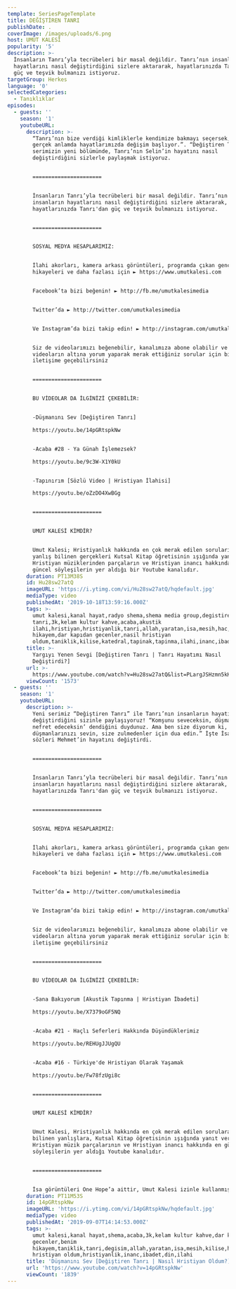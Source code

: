 ```yaml
---
template: SeriesPageTemplate
title: DEĞİŞTİREN TANRI
publishDate: .
coverImage: /images/uploads/6.png
host: UMUT KALESİ
popularity: '5'
description: >-
  İnsanların Tanrı’yla tecrübeleri bir masal değildir. Tanrı’nın insanların
  hayatlarını nasıl değiştirdiğini sizlere aktararak, hayatlarınızda Tanrı'dan
  güç ve teşvik bulmanızı istiyoruz.
targetGroup: Herkes
language: '0'
selectedCategories:
  - Tanıklıklar
episodes:
  - guests: ''
    season: '1'
    youtubeURL:
      description: >-
        “Tanrı’nın bize verdiği kimliklerle kendimize bakmayı seçersek, o zaman
        gerçek anlamda hayatlarımızda değişim başlıyor.”. “Değiştiren Tanrı”
        serimizin yeni bölümünde, Tanrı’nın Selin’in hayatını nasıl
        değiştirdiğini sizlerle paylaşmak istiyoruz.


        ======================


        İnsanların Tanrı’yla tecrübeleri bir masal değildir. Tanrı’nın
        insanların hayatlarını nasıl değiştirdiğini sizlere aktararak,
        hayatlarınızda Tanrı'dan güç ve teşvik bulmanızı istiyoruz.


        ======================


        SOSYAL MEDYA HESAPLARIMIZ: 


        İlahi akorları, kamera arkası görüntüleri, programda çıkan gençlerin
        hikayeleri ve daha fazlası için ► https://www.umutkalesi.com


        Facebook’ta bizi beğenin! ► http://fb.me/umutkalesimedia 


        Twitter’da ► http://twitter.com/umutkalesimedia 


        Ve Instagram’da bizi takip edin! ► http://instagram.com/umutkalesi 


        Siz de videolarımızı beğenebilir, kanalımıza abone olabilir ve
        videoların altına yorum yaparak merak ettiğiniz sorular için bizimle
        iletişime geçebilirsiniz


        ======================


        BU VİDEOLAR DA İLGİNİZİ ÇEKEBİLİR:


        -Düşmanını Sev [Değiştiren Tanrı]

        https://youtu.be/14pGRtspkNw


        -Acaba #28 - Ya Günah İşlemezsek?

        https://youtu.be/9c3W-X1Y0kU


        -Tapınırım [Sözlü Video | Hristiyan İlahisi]

        https://youtu.be/oZzDO4XwBGg


        ======================


        UMUT KALESİ KİMDİR?


        Umut Kalesi; Hristiyanlık hakkında en çok merak edilen soruları ve
        yanlış bilinen gerçekleri Kutsal Kitap öğretisinin ışığında yanıt veren,
        Hristiyan müziklerinden parçaların ve Hristiyan inancı hakkında en
        güncel söyleşilerin yer aldığı bir Youtube kanalıdır.
      duration: PT13M38S
      id: Hu28sw27atQ
      imageURL: 'https://i.ytimg.com/vi/Hu28sw27atQ/hqdefault.jpg'
      mediaType: video
      publishedAt: '2019-10-18T13:59:16.000Z'
      tags: >-
        umut kalesi,kanal hayat,radyo shema,shema media group,degistiren
        tanri,3k,kelam kultur kahve,acaba,akustik
        ilahi,hristiyan,hristiyanlik,tanri,allah,yaratan,isa,mesih,hac,carmih,protestan,katolik,ortodoks,vaftiz,benim
        hikayem,dar kapıdan gecenler,nasil hristiyan
        oldum,taniklik,kilise,katedral,tapinak,tapinma,ilahi,inanc,ibadet,din
      title: >-
        Yargıyı Yenen Sevgi [Değiştiren Tanrı | Tanrı Hayatımı Nasıl
        Değiştirdi?]
      url: >-
        https://www.youtube.com/watch?v=Hu28sw27atQ&list=PLargJSHzmn5kKfKLobob3EiVrJFwnrPu4&index=2&t=0s
      viewCount: '1573'
  - guests: ''
    season: '1'
    youtubeURL:
      description: >-
        Yeni serimiz “Değiştiren Tanrı” ile Tanrı’nın insanların hayatını nasıl
        değiştirdiğini sizinle paylaşıyoruz! “Komşunu seveceksin, düşmanından
        nefret edeceksin’ dendiğini duydunuz. Ama ben size diyorum ki,
        düşmanlarınızı sevin, size zulmedenler için dua edin.” İşte İsa’nın bu
        sözleri Mehmet’in hayatını değiştirdi.


        ======================


        İnsanların Tanrı’yla tecrübeleri bir masal değildir. Tanrı’nın
        insanların hayatlarını nasıl değiştirdiğini sizlere aktararak,
        hayatlarınızda Tanrı'dan güç ve teşvik bulmanızı istiyoruz.


        ======================


        SOSYAL MEDYA HESAPLARIMIZ: 


        İlahi akorları, kamera arkası görüntüleri, programda çıkan gençlerin
        hikayeleri ve daha fazlası için ► https://www.umutkalesi.com


        Facebook’ta bizi beğenin! ► http://fb.me/umutkalesimedia 


        Twitter’da ► http://twitter.com/umutkalesimedia 


        Ve Instagram’da bizi takip edin! ► http://instagram.com/umutkalesi 


        Siz de videolarımızı beğenebilir, kanalımıza abone olabilir ve
        videoların altına yorum yaparak merak ettiğiniz sorular için bizimle
        iletişime geçebilirsiniz


        ======================


        BU VİDEOLAR DA İLGİNİZİ ÇEKEBİLİR:


        -Sana Bakıyorum [Akustik Tapınma | Hristiyan İbadeti]

        https://youtu.be/X7379oGF5NQ


        -Acaba #21 - Haçlı Seferleri Hakkında Düşündüklerimiz

        https://youtu.be/REHUgJJUgQU


        -Acaba #16 - Türkiye'de Hristiyan Olarak Yaşamak

        https://youtu.be/Fw78fzUgi8c


        ======================


        UMUT KALESİ KİMDİR?


        Umut Kalesi, Hristiyanlık hakkında en çok merak edilen sorulara ve
        bilinen yanlışlara, Kutsal Kitap öğretisinin ışığında yanıt veren;
        Hristiyan müzik parçalarının ve Hristiyan inancı hakkında en güncel
        söyleşilerin yer aldığı Youtube kanalıdır.


        ======================


        İsa görüntüleri One Hope’a aittir, Umut Kalesi izinle kullanmıştır.
      duration: PT11M53S
      id: 14pGRtspkNw
      imageURL: 'https://i.ytimg.com/vi/14pGRtspkNw/hqdefault.jpg'
      mediaType: video
      publishedAt: '2019-09-07T14:14:53.000Z'
      tags: >-
        umut kalesi,kanal hayat,shema,acaba,3k,kelam kultur kahve,dar kapidan
        gecenler,benim
        hikayem,taniklik,tanri,degisim,allah,yaratan,isa,mesih,kilise,hristiyan,nasil
        hristiyan oldum,hristiyanlik,inanc,ibadet,din,ilahi
      title: 'Düşmanını Sev [Değiştiren Tanrı | Nasıl Hristiyan Oldum?]'
      url: 'https://www.youtube.com/watch?v=14pGRtspkNw'
      viewCount: '1839'
---
```


